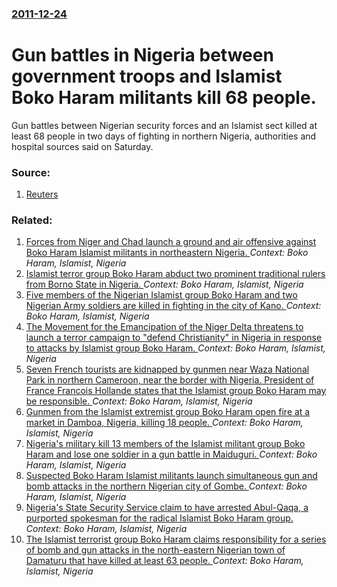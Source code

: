 ### [2011-12-24](/news/2011/12/24/index.md)

# Gun battles in Nigeria between government troops and Islamist Boko Haram militants kill 68 people. 

Gun battles between Nigerian security forces and an Islamist sect killed at least 68 people in two days of fighting in northern Nigeria, authorities and hospital sources said on Saturday.


### Source:

1. [Reuters](http://www.reuters.com/article/2011/12/24/us-nigeria-violence-idUSTRE7BN07U20111224?feedType=RSS&feedName=topNews&rpc=71)

### Related:

1. [Forces from Niger and Chad launch a ground and air offensive against Boko Haram Islamist militants in northeastern Nigeria. ](/news/2015/03/8/forces-from-niger-and-chad-launch-a-ground-and-air-offensive-against-boko-haram-islamist-militants-in-northeastern-nigeria.md) _Context: Boko Haram, Islamist, Nigeria_
2. [Islamist terror group Boko Haram abduct two prominent traditional rulers from Borno State in Nigeria. ](/news/2014/05/30/islamist-terror-group-boko-haram-abduct-two-prominent-traditional-rulers-from-borno-state-in-nigeria.md) _Context: Boko Haram, Islamist, Nigeria_
3. [Five members of the Nigerian Islamist group Boko Haram and two Nigerian Army soldiers are killed in fighting in the city of Kano. ](/news/2013/11/9/five-members-of-the-nigerian-islamist-group-boko-haram-and-two-nigerian-army-soldiers-are-killed-in-fighting-in-the-city-of-kano.md) _Context: Boko Haram, Islamist, Nigeria_
4. [The Movement for the Emancipation of the Niger Delta threatens to launch a terror campaign to "defend Christianity" in Nigeria in response to attacks by Islamist group Boko Haram. ](/news/2013/04/16/the-movement-for-the-emancipation-of-the-niger-delta-threatens-to-launch-a-terror-campaign-to-defend-christianity-in-nigeria-in-response-t.md) _Context: Boko Haram, Islamist, Nigeria_
5. [Seven French tourists are kidnapped by gunmen near Waza National Park in northern Cameroon, near the border with Nigeria. President of France Francois Hollande states that the Islamist group Boko Haram may be responsible. ](/news/2013/02/19/seven-french-tourists-are-kidnapped-by-gunmen-near-waza-national-park-in-northern-cameroon-near-the-border-with-nigeria-president-of-franc.md) _Context: Boko Haram, Islamist, Nigeria_
6. [Gunmen from the Islamist extremist group Boko Haram open fire at a market in Damboa, Nigeria, killing 18 people. ](/news/2013/01/23/gunmen-from-the-islamist-extremist-group-boko-haram-open-fire-at-a-market-in-damboa-nigeria-killing-18-people.md) _Context: Boko Haram, Islamist, Nigeria_
7. [Nigeria's military kill 13 members of the Islamist militant group Boko Haram and lose one soldier in a gun battle in Maiduguri. ](/news/2013/01/1/nigeria-s-military-kill-13-members-of-the-islamist-militant-group-boko-haram-and-lose-one-soldier-in-a-gun-battle-in-maiduguri.md) _Context: Boko Haram, Islamist, Nigeria_
8. [Suspected Boko Haram Islamist militants launch simultaneous gun and bomb attacks in the northern Nigerian city of Gombe. ](/news/2012/02/24/suspected-boko-haram-islamist-militants-launch-simultaneous-gun-and-bomb-attacks-in-the-northern-nigerian-city-of-gombe.md) _Context: Boko Haram, Islamist, Nigeria_
9. [Nigeria's State Security Service claim to have arrested Abul-Qaqa, a purported spokesman for the radical Islamist Boko Haram group. ](/news/2012/02/1/nigeria-s-state-security-service-claim-to-have-arrested-abul-qaqa-a-purported-spokesman-for-the-radical-islamist-boko-haram-group.md) _Context: Boko Haram, Islamist, Nigeria_
10. [The Islamist terrorist group Boko Haram claims responsibility for a series of bomb and gun attacks in the north-eastern Nigerian town of Damaturu that have killed at least 63 people. ](/news/2011/11/5/the-islamist-terrorist-group-boko-haram-claims-responsibility-for-a-series-of-bomb-and-gun-attacks-in-the-north-eastern-nigerian-town-of-dam.md) _Context: Boko Haram, Islamist, Nigeria_
